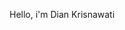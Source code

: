 Hello, i'm Dian Krisnawati

<!---
Diankrisnawati/Diankrisnawati is a ✨ special ✨ repository because its `README.md` (this file) appears on your GitHub profile.
You can click the Preview link to take a look at your changes.
--->
